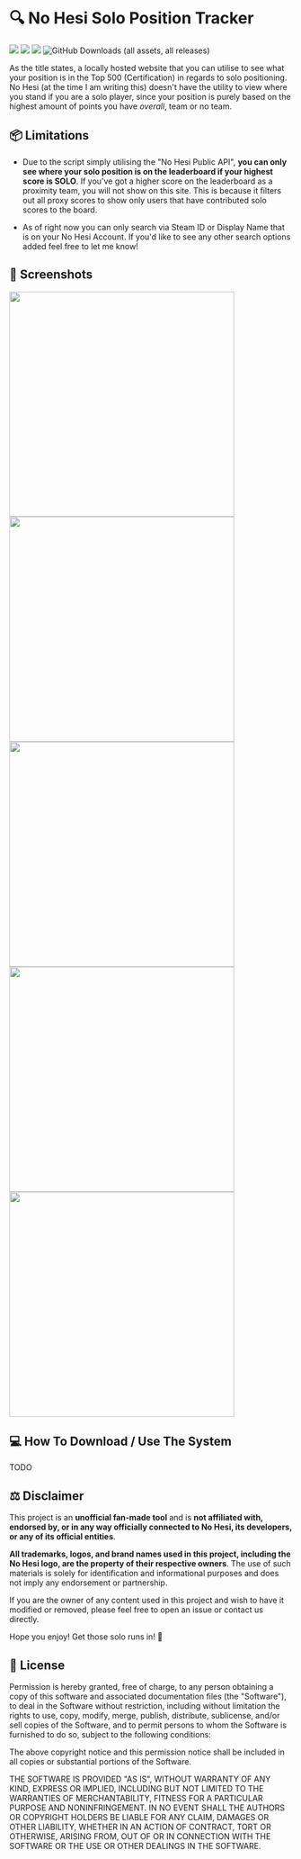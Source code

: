 # 🔍 No Hesi Solo Position Tracker
<img src="https://img.shields.io/badge/Svelte-4A4A55?style=for-the-badge&logo=svelte&logoColor=FF3E00" /> <img src="https://img.shields.io/badge/TypeScript-007ACC?style=for-the-badge&logo=typescript&logoColor=white" /> <img src="https://img.shields.io/badge/MIT-green?style=for-the-badge" /> <img alt="GitHub Downloads (all assets, all releases)" src="https://img.shields.io/github/downloads/NexxonOfficial/nohesi-solo-checker/total?style=for-the-badge">


As the title states, a locally hosted website that you can utilise to see what your position is in the Top 500 (Certification) in regards to solo positioning. No Hesi (at the time I am writing this) doesn't have the utility to view where you stand if you are a solo player, since your position is purely based on the highest amount of points you have *overall*, team or no team. 

## 📦 Limitations

- Due to the script simply utilising the "No Hesi Public API", **you can only see where your solo position is on the leaderboard if your highest score is SOLO**. If you've got a higher score on the leaderboard as a proximity team, you will not show on this site. This is because it filters out all proxy scores to show only users that have contributed solo scores to the board.

- As of right now you can only search via Steam ID or Display Name that is on your No Hesi Account. If you'd like to see any other search options added feel free to let me know!

## 🧾 Screenshots
<img src="https://i.imgur.com/2zxDin5.png" width=400> <img src="https://i.imgur.com/bbY4JZH.png" width=400> <img src="https://i.imgur.com/dqTxLXW.png" width=400> <img src="https://i.imgur.com/WvL75n8.png" width=400> <img src="https://i.imgur.com/Fisnb0C.png" width=400>

## 💻 How To Download / Use The System
TODO

## ⚖️ Disclaimer
This project is an **unofficial fan-made tool** and is **not affiliated with, endorsed by, or in any way officially connected to No Hesi, its developers, or any of its official entities**.

**All trademarks, logos, and brand names used in this project, including the No Hesi logo, are the property of their respective owners**. The use of such materials is solely for identification and informational purposes and does not imply any endorsement or partnership.

If you are the owner of any content used in this project and wish to have it modified or removed, please feel free to open an issue or contact us directly.

Hope you enjoy! Get those solo runs in! 💪

## 📃 License

Permission is hereby granted, free of charge, to any person obtaining a copy
of this software and associated documentation files (the "Software"), to deal
in the Software without restriction, including without limitation the rights
to use, copy, modify, merge, publish, distribute, sublicense, and/or sell
copies of the Software, and to permit persons to whom the Software is
furnished to do so, subject to the following conditions:

The above copyright notice and this permission notice shall be included in all
copies or substantial portions of the Software.

THE SOFTWARE IS PROVIDED "AS IS", WITHOUT WARRANTY OF ANY KIND, EXPRESS OR
IMPLIED, INCLUDING BUT NOT LIMITED TO THE WARRANTIES OF MERCHANTABILITY,
FITNESS FOR A PARTICULAR PURPOSE AND NONINFRINGEMENT. IN NO EVENT SHALL THE
AUTHORS OR COPYRIGHT HOLDERS BE LIABLE FOR ANY CLAIM, DAMAGES OR OTHER
LIABILITY, WHETHER IN AN ACTION OF CONTRACT, TORT OR OTHERWISE, ARISING FROM,
OUT OF OR IN CONNECTION WITH THE SOFTWARE OR THE USE OR OTHER DEALINGS IN THE
SOFTWARE.